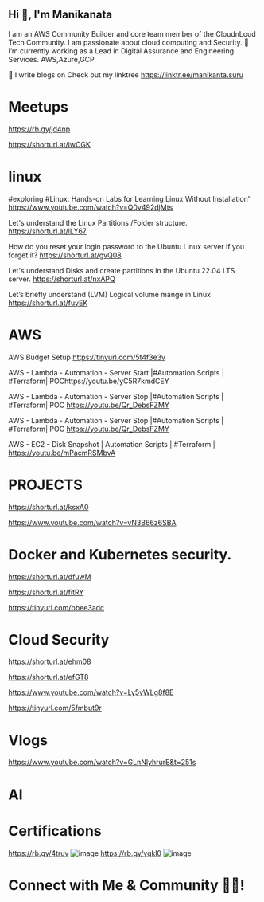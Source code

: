 ## Hi 👋, I'm Manikanata
I am an AWS Community Builder and core team member of the CloudnLoud Tech Community. I am passionate about cloud computing and Security.
🌱 I’m currently working as a Lead in Digital Assurance and Engineering Services. AWS,Azure,GCP

📝 I write blogs on  Check out my linktree https://linktr.ee/manikanta.suru

# Meetups
https://rb.gy/jd4np

https://shorturl.at/iwCGK

# linux
#exploring #Linux: Hands-on Labs for Learning Linux Without Installation” https://www.youtube.com/watch?v=Q0v492djMts

Let's understand the Linux Partitions /Folder structure. https://shorturl.at/lLY67

How do you reset your login password to the Ubuntu Linux server if you forget it? https://shorturl.at/gvQ08

Let's understand Disks and create partitions in the Ubuntu 22.04 LTS server. https://shorturl.at/nxAPQ

Let’s briefly understand (LVM) Logical volume mange in Linux https://shorturl.at/fuyEK



# AWS
AWS Budget Setup https://tinyurl.com/5t4f3e3v

AWS - Lambda - Automation - Server Start |#Automation Scripts | #Terraform| POChttps://youtu.be/yC5R7kmdCEY

AWS - Lambda - Automation - Server Stop |#Automation Scripts | #Terraform| POC https://youtu.be/Qr_DebsFZMY

AWS - Lambda - Automation - Server Stop |#Automation Scripts | #Terraform| POC https://youtu.be/Qr_DebsFZMY

AWS - EC2 - Disk Snapshot  | Automation Scripts | #Terraform | https://youtu.be/mPacmRSMbvA






# PROJECTS
https://shorturl.at/ksxA0

https://www.youtube.com/watch?v=vN3B66z6SBA

# Docker and Kubernetes security.
https://shorturl.at/dfuwM

https://shorturl.at/fitRY

https://tinyurl.com/bbee3adc



# Cloud Security
https://shorturl.at/ehm08

https://shorturl.at/efGT8

https://www.youtube.com/watch?v=Ly5vWLg8f8E

https://tinyurl.com/5fmbut9r



# Vlogs
https://www.youtube.com/watch?v=GLnNlyhrurE&t=251s

# AI


# Certifications
https://rb.gy/4truv
![image](https://github.com/manikanta-suru/manikanta-suru/assets/70797344/09bcf7e6-1599-47f4-bbd7-3f2a4b1d05fc)
https://rb.gy/vqkl0
![image](https://github.com/manikanta-suru/manikanta-suru/assets/70797344/27771790-9b00-4e33-9b8d-8c7f01f7ada8)

# Connect with Me & Community 🤝🏻!



